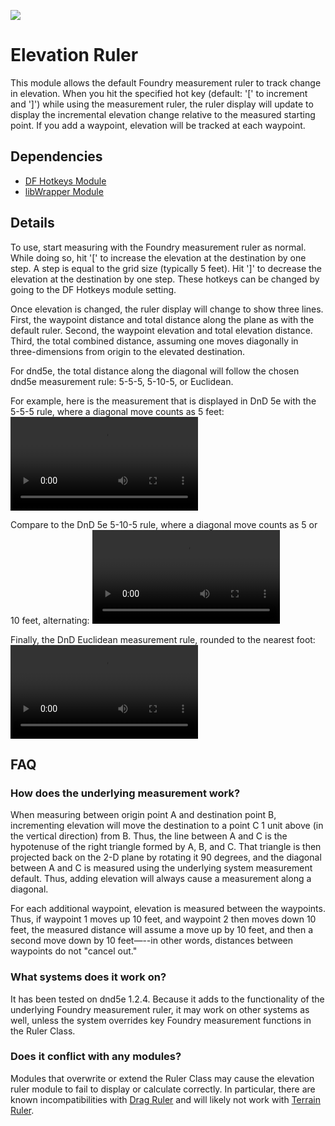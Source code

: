 ![](https://img.shields.io/badge/Foundry-v0.7.9-informational)

# Elevation Ruler

This module allows the default Foundry measurement ruler to track change in elevation. When you hit the specified hot key (default: '[' to increment and ']') while using the measurement ruler, the ruler display will update to display the incremental elevation change relative to the measured starting point. If you add a waypoint, elevation will be tracked at each waypoint.

## Dependencies

- [DF Hotkeys Module ](https://github.com/flamewave000/dragonflagon-fvtt/tree/master/lib-df-hotkeys)
- [libWrapper Module](https://github.com/ruipin/fvtt-lib-wrapper)

## Details

To use, start measuring with the Foundry measurement ruler as normal. While doing so, hit '[' to increase the elevation at the destination by one step. A step is equal to the grid size (typically 5 feet). Hit ']' to decrease the elevation at the destination by one step. These hotkeys can be changed by going to the DF Hotkeys module setting.

Once elevation is changed, the ruler display will change to show three lines. First, the waypoint distance and total distance along the plane as with the default ruler. Second, the waypoint elevation and total elevation distance. Third, the total combined distance, assuming one moves diagonally in three-dimensions from origin to the elevated destination.

For dnd5e, the total distance along the diagonal will follow the chosen dnd5e measurement rule: 5-5-5, 5-10-5, or Euclidean. 

For example, here is the measurement that is displayed in DnD 5e with the 5-5-5 rule, where a diagonal move counts as 5 feet:
![Demonstrate DnD 5e 5-5-5 Measurement](https://raw.githubusercontent.com/caewok/fvtt-elevation-ruler/6cc09a53f49973eb03dbf9581104a3ea7ffe9561/media/measurement_dnd_5-5-5.webm)

Compare to the DnD 5e 5-10-5 rule, where a diagonal move counts as 5 or 10 feet, alternating: 
![Demonstrate DnD 5e 5-10-5 Measurement](https://raw.githubusercontent.com/caewok/fvtt-elevation-ruler/6cc09a53f49973eb03dbf9581104a3ea7ffe9561/media/measurement_dnd_5-10-5.webm)

Finally, the DnD Euclidean measurement rule, rounded to the nearest foot:
![Demonstrate DnD 5e Euclidean](https://raw.githubusercontent.com/caewok/fvtt-elevation-ruler/6cc09a53f49973eb03dbf9581104a3ea7ffe9561/media/measurement_dnd_euclidian.webm)

## FAQ

### How does the underlying measurement work?

When measuring between origin point A and destination point B, incrementing elevation will move the destination to a point C 1 unit above (in the vertical direction) from B. Thus, the line between A and C is the hypotenuse of the right triangle formed by A, B, and C. That triangle is then projected back on the 2-D plane by rotating it 90 degrees, and the diagonal between A and C is measured using the underlying system measurement default. Thus, adding elevation will always cause a measurement along a diagonal.

For each additional waypoint, elevation is measured between the waypoints. Thus, if waypoint 1 moves up 10 feet, and waypoint 2 then moves down 10 feet, the measured distance will assume a move up by 10 feet, and then a second move down by 10 feet—--in other words, distances between waypoints do not "cancel out."

### What systems does it work on? 

It has been tested on dnd5e 1.2.4. Because it adds to the functionality of the underlying Foundry measurement ruler, it may work on other systems as well, unless the system overrides key Foundry measurement functions in the Ruler Class.

### Does it conflict with any modules?

Modules that overwrite or extend the Ruler Class may cause the elevation ruler module to fail to display or calculate correctly. In particular, there are known incompatibilities with [Drag Ruler](https://github.com/manuelVo/foundryvtt-drag-ruler) and will likely not work with [Terrain Ruler](https://github.com/manuelVo/foundryvtt-terrain-ruler). 


